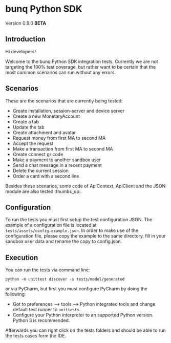 # bunq Python SDK
Version 0.9.0 **BETA**

## Introduction
Hi developers!


Welcome to the bunq Python SDK integration tests. Currently we are not
targeting the 100% test coverage, but rather want to be certain that the most
common scenarios can run without any errors.


## Scenarios 

These are the scenarios that are currently being tested:
* Create installation, session-server and device server
* Create a new MonetaryAccount
* Create a tab
* Update the tab
* Create attachment and avatar
* Request money from first MA to second MA
* Accept the request
* Make a transaction from first MA to second MA
* Create connect gr code
* Make a payment to another sandbox user
* Send a chat message in a recent payment
* Delete the current session
* Order a card with a second line

Besides these scenarios, some code of ApiContext, ApiClient and the JSON module 
are also tested :thumbs_up:.

## Configuration

To run the tests you must first setup the test configuration JSON. The example
of a configuration file is located at `tests/assets/config.example.json`. In
order to make use of the configuration file, please copy the example to the same
directory, fill in your sandbox user data and rename the copy to config.json.

## Execution

You can run the tests via command line: 

```
python -m unittest discover -s tests/model/generated
```  

or via PyCharm, but first you must configure PyCharm by doing the following:
* Got to preferences --> tools --> Python integrated tools and change default
test runner to `unittests`.
* Configure your Python interpreter to an supported Python version. Python 3 is
recommended.

Afterwards you can right click on the tests folders and should be able to run
the tests cases form the IDE.
